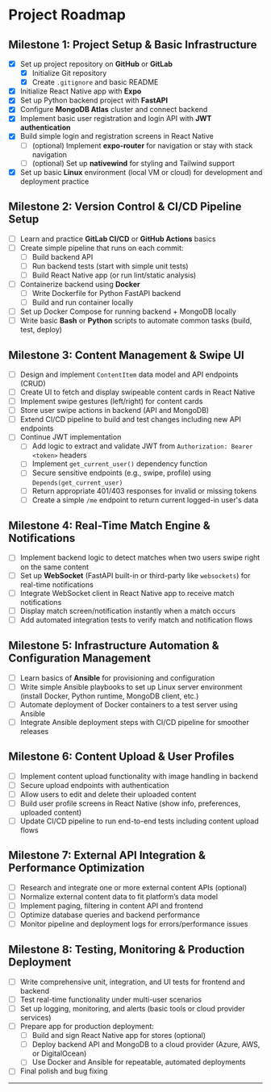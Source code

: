# Project Roadmap

## Milestone 1: Project Setup & Basic Infrastructure
- [x] Set up project repository on **GitHub** or **GitLab**  
  - [x] Initialize Git repository  
  - [x] Create `.gitignore` and basic README  
- [x] Initialize React Native app with **Expo**  
- [x] Set up Python backend project with **FastAPI**  
- [x] Configure **MongoDB Atlas** cluster and connect backend  
- [x] Implement basic user registration and login API with **JWT authentication**  
- [x] Build simple login and registration screens in React Native
  - [ ] (optional) Implement **expo-router** for navigation or stay with stack navigation
  - [ ] (optional) Set up **nativewind** for styling and Tailwind support  
- [x] Set up basic **Linux** environment (local VM or cloud) for development and deployment practice  

## Milestone 2: Version Control & CI/CD Pipeline Setup
- [ ] Learn and practice **GitLab CI/CD** or **GitHub Actions** basics  
- [ ] Create simple pipeline that runs on each commit:  
  - [ ] Build backend API  
  - [ ] Run backend tests (start with simple unit tests)  
  - [ ] Build React Native app (or run lint/static analysis)  
- [ ] Containerize backend using **Docker**  
  - [ ] Write Dockerfile for Python FastAPI backend  
  - [ ] Build and run container locally  
- [ ] Set up Docker Compose for running backend + MongoDB locally  
- [ ] Write basic **Bash** or **Python** scripts to automate common tasks (build, test, deploy)  

## Milestone 3: Content Management & Swipe UI
- [ ] Design and implement `ContentItem` data model and API endpoints (CRUD)  
- [ ] Create UI to fetch and display swipeable content cards in React Native  
- [ ] Implement swipe gestures (left/right) for content cards  
- [ ] Store user swipe actions in backend (API and MongoDB)  
- [ ] Extend CI/CD pipeline to build and test changes including new API endpoints  
- [ ] Continue JWT implementation  
  - [ ] Add logic to extract and validate JWT from `Authorization: Bearer <token>` headers  
  - [ ] Implement `get_current_user()` dependency function  
  - [ ] Secure sensitive endpoints (e.g., swipe, profile) using `Depends(get_current_user)`  
  - [ ] Return appropriate 401/403 responses for invalid or missing tokens  
  - [ ] Create a simple `/me` endpoint to return current logged-in user's data  

## Milestone 4: Real-Time Match Engine & Notifications
- [ ] Implement backend logic to detect matches when two users swipe right on the same content  
- [ ] Set up **WebSocket** (FastAPI built-in or third-party like `websockets`) for real-time notifications  
- [ ] Integrate WebSocket client in React Native app to receive match notifications  
- [ ] Display match screen/notification instantly when a match occurs  
- [ ] Add automated integration tests to verify match and notification flows  

## Milestone 5: Infrastructure Automation & Configuration Management
- [ ] Learn basics of **Ansible** for provisioning and configuration  
- [ ] Write simple Ansible playbooks to set up Linux server environment (install Docker, Python runtime, MongoDB client, etc.)  
- [ ] Automate deployment of Docker containers to a test server using Ansible  
- [ ] Integrate Ansible deployment steps with CI/CD pipeline for smoother releases  

## Milestone 6: Content Upload & User Profiles
- [ ] Implement content upload functionality with image handling in backend  
- [ ] Secure upload endpoints with authentication  
- [ ] Allow users to edit and delete their uploaded content  
- [ ] Build user profile screens in React Native (show info, preferences, uploaded content)  
- [ ] Update CI/CD pipeline to run end-to-end tests including content upload flows  

## Milestone 7: External API Integration & Performance Optimization
- [ ] Research and integrate one or more external content APIs (optional)  
- [ ] Normalize external content data to fit platform’s data model  
- [ ] Implement paging, filtering in content API and frontend  
- [ ] Optimize database queries and backend performance  
- [ ] Monitor pipeline and deployment logs for errors/performance issues  

## Milestone 8: Testing, Monitoring & Production Deployment
- [ ] Write comprehensive unit, integration, and UI tests for frontend and backend  
- [ ] Test real-time functionality under multi-user scenarios  
- [ ] Set up logging, monitoring, and alerts (basic tools or cloud provider services)  
- [ ] Prepare app for production deployment:  
  - [ ] Build and sign React Native app for stores (optional)  
  - [ ] Deploy backend API and MongoDB to a cloud provider (Azure, AWS, or DigitalOcean)  
  - [ ] Use Docker and Ansible for repeatable, automated deployments  
- [ ] Final polish and bug fixing  

---
